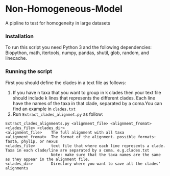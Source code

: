# Non-Homogeneous-Model
A pipline to test for homogeneity in large datasets
### Installation
To run this script you need Python 3 and the following dependencies: Biopython, math, itertools, numpy, pandas, shutil, glob, random, and linecache. 
### Running the script
First you should define the clades in a text file as follows:
1. If you have n taxa that you want to group in k clades then your text file should include k lines that represents the different clades.
    Each line have the names of the taxa in that clade, separated by a coma.You can find an example in `clades.txt`
2. Run `Extract_clades_alignmet.py` as follow:
```
Extract_clades_alignments.py <alignment_file> <alignment_fromat> <clades_file> <clades_dir>
<alignment_file>    The full alignment with all taxa
<alignment_fromat>  The format of the alignment. possible formats: fasta, phylip, or nexus
<clades_file>       text file that where each line represents a clade. Taxa in each clade/line are separated by a coma. e.g.clades.txt
                    Note: make sure that the taxa names are the same as they appear in the alignment file.
<clades_dir>        Directory where you want to save all the clades' alignments
```
